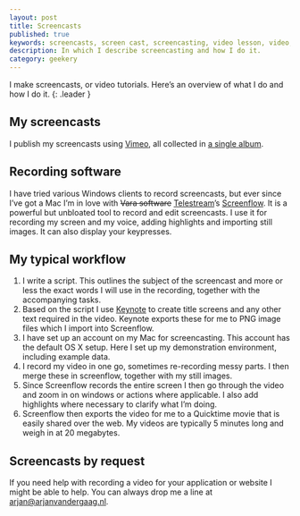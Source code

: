 ```yaml
---
layout: post
title: Screencasts
published: true
keywords: screencasts, screen cast, screencasting, video lesson, video, tutorial, video tutorials, video demo, demonstration
description: In which I describe screencasting and how I do it.
category: geekery
---
```


I make screencasts, or video tutorials. Here’s an overview of what I do and how I do it.
{: .leader }

## My screencasts

I publish my screencasts using [Vimeo][5], all collected in [a single album][6].

## Recording software

I have tried various Windows clients to record screencasts, but ever since I’ve got a Mac I’m in love with <del>Vara software</del> <ins>Telestream</ins>’s [Screenflow][3]. It is a powerful but unbloated tool to record and edit screencasts. I use it for recording my screen and my voice, adding highlights and importing still images. It can also display your keypresses.

## My typical workflow

1. I write a script. This outlines the subject of the screencast and more or
   less the exact words I will use in the recording, together with the
   accompanying tasks.
2. Based on the script I use [Keynote][2] to create title screens and any
other text required in the video. Keynote exports these for me to PNG image
files which I import into Screenflow.
3. I have set up an account on my Mac for screencasting. This account has the
   default OS X setup. Here I set up my demonstration environment, including
   example data.
4. I record my video in one go, sometimes re-recording messy parts. I then
   merge these in screenflow, together with my still images.
5. Since Screenflow records the entire screen I then go through the video and
   zoom in on windows or actions where applicable. I also add highlights where
   necessary to clarify what I’m doing.
6. Screenflow then exports the video for me to a Quicktime movie that is
   easily shared over the web. My videos are typically 5 minutes long and
   weigh in at 20 megabytes.

## Screencasts by request

If you need help with recording a video for your application or website I might be able to help. You can always drop me a line at [&#x61;&#x72;&#x6A;&#x61;&#x6E;&#x40;&#x61;&#x72;&#x6A;&#x61;&#x6E;&#x76;&#x61;&#x6E;&#x64;&#x65;&#x72;&#x67;&#x61;&#x61;&#x67;&#x2E;&#x6E;&#x6C;][1].

[1]: mailto:&#x61;&#x72;&#x6A;&#x61;&#x6E;&#x40;&#x61;&#x72;&#x6A;&#x61;&#x6E;&#x76;&#x61;&#x6E;&#x64;&#x65;&#x72;&#x67;&#x61;&#x61;&#x67;&#x2E;&#x6E;&#x6C; "Send me an e-mail and we'll chat"
[2]: http://www.apple.com/iwork/keynote "Read more about KeyNote on Apple's website"
[3]: http://www.telestream.net/screen-flow/overview.htm "Screenflow by Telestream"
[5]: http://www.vimeo.com/ "Vimeo, Video Sharing For You"
[6]: http://www.vimeo.com/album/15855 "Things screencasts on Vimeo"